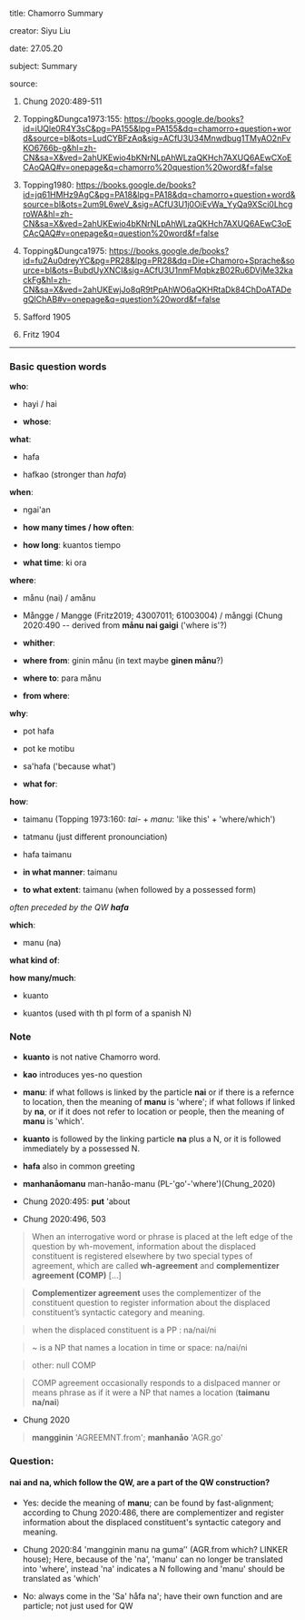 
title: Chamorro Summary

creator: Siyu Liu

date: 27.05.20

subject: Summary

source: 

1. Chung 2020:489-511

1. Topping&Dungca1973:155: https://books.google.de/books?id=iUQle0R4Y3sC&pg=PA155&lpg=PA155&dq=chamorro+question+word&source=bl&ots=LudCYBFzAq&sig=ACfU3U34Mnwdbug1TMyAO2nFvKO6766b-g&hl=zh-CN&sa=X&ved=2ahUKEwio4bKNrNLpAhWLzaQKHch7AXUQ6AEwCXoECAoQAQ#v=onepage&q=chamorro%20question%20word&f=false

2. Topping1980: https://books.google.de/books?id=jq61HMHz9AgC&pg=PA18&lpg=PA18&dq=chamorro+question+word&source=bl&ots=2um9L6weV_&sig=ACfU3U1j0OiEvWa_YyQa9XSci0LhcgroWA&hl=zh-CN&sa=X&ved=2ahUKEwio4bKNrNLpAhWLzaQKHch7AXUQ6AEwC3oECAcQAQ#v=onepage&q=question%20word&f=false

3. Topping&Dungca1975: https://books.google.de/books?id=fu2Au0dreyYC&pg=PR28&lpg=PR28&dq=Die+Chamoro+Sprache&source=bl&ots=BubdUyXNCI&sig=ACfU3U1nmFMqbkzB02Ru6DVjMe32kackFg&hl=zh-CN&sa=X&ved=2ahUKEwjJo8qR9tPpAhWO6aQKHRtaDk84ChDoATADegQIChAB#v=onepage&q=question%20word&f=false

4. Safford 1905

5. Fritz 1904

----

### Basic question words

**who**: 

 - hayi / hai
 
 - **whose**: 
 
**what**: 

 - hafa
 
 - hafkao (stronger than *hafa*)
 
**when**: 

 - ngai'an
 
 - **how many times / how often**:	
 
 - **how long**: kuantos tiempo

 - **what time**: ki ora
 
**where**: 
 
 - månu (nai) / amånu
 
 - Mångge / Mangge (Fritz2019; 43007011; 61003004) / månggi (Chung 2020:490 -- derived from **månu nai gaigi** ('where is'?)
 
 - **whither**: 
 
 - **where from**: ginin månu (in text maybe **ginen månu**?)
 
 - **where to**: para månu
 
 - **from where**: 
 
**why**: 

 - pot hafa
 
 - pot ke motibu
 
 - sa'hafa ('because what')
 
 - **what for**:

**how**: 

 - taimanu (Topping 1973:160: *tai-* + *manu*: 'like this' + 'where/which')
 
 - tatmanu (just different pronounciation)
 
 - hafa taimanu
 
 - **in what manner**: taimanu
 
 - **to what extent**: taimanu (when followed by a possessed form)
 
 *often preceded by the QW **hafa***
  
**which**: 

 - manu (na)
  
**what kind of**: 

**how many/much**: 

 - kuanto

 - kuantos (used with th pl form of a spanish N)
 


### Note

- **kuanto** is not native Chamorro word.

- **kao** introduces yes-no question

- **manu**: if what follows is linked by the particle **nai** or if there is a refernce to location, then the meaning of **manu** is 'where'; if what follows if linked by **na**, or if it does not refer to location or people, then the meaning of **manu** is 'which'.

- **kuanto** is followed by the linking particle **na** plus a N, or it is followed immediately by a possessed N.

- **hafa** also in common greeting

- **manhanåomanu** man-hanåo-manu (PL-'go'-'where')(Chung_2020)

- Chung 2020:495: **put** 'about

- Chung 2020:496, 503

> When an interrogative word or phrase is placed at the left edge of the
question by wh-movement, information about the displaced constituent is
registered elsewhere by two special types of agreement, which are called
**wh-agreement** and **complementizer agreement (COMP)** [...] 

> **Complementizer agreement** uses the complementizer of the constituent question to register information about the displaced constituent’s syntactic category and meaning.

> when the displaced constituent is a PP : na/nai/ni

> ~ is a NP that names a location in time or space: na/nai/ni

> other: null COMP

> COMP agreement occasionally responds to a dislpaced manner or means phrase as if it were a NP that names a location (**taimanu na/nai**)

- Chung 2020

> **mangginin** 'AGREEMNT.from'; **manhanåo** 'AGR.go'


### Question:

#### **nai** and **na**, which follow the QW, are a part of the QW construction?

  - Yes: decide the meaning of **manu**; can be found by fast-alignment; according to Chung 2020:486, there are complementizer and register information about the displaced constituent's syntactic category and meaning.

 - Chung 2020:84 'mangginin manu na guma’' (AGR.from which? LINKER house); Here, because of the 'na', 'manu' can no longer be translated into 'where', instead 'na' indicates a N following and 'manu' should be translated as 'which' 
  
  - No: always come in the 'Sa' håfa na'; have their own function and are particle; not just used for QW
  


